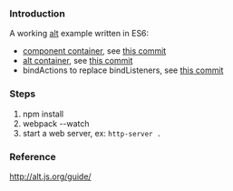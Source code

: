 
### Introduction

A working [alt](goatslacker/alt) example written in ES6:
  - [component container](http://alt.js.org/guide/container-components/), see [this commit](https://github.com/chunghe/react-alt-example/commit/4144130dd2fbb11fc7bee886aed6f70bc02cf787)
  - [alt container](http://alt.js.org/guide/container-components/#altcontainer), see [this commit](https://github.com/chunghe/react-alt-example/commit/ad37b286ada294369bf81a3197aa82f6af384067)
  - bindActions to replace bindListeners, see [this commit](https://github.com/chunghe/react-alt-example/commit/db1fb36b4867d847b1ea82b96ae68a0fdc3b7d82)



### Steps
1. npm install
2. webpack --watch
3. start a web server, ex: `http-server .`

### Reference
http://alt.js.org/guide/
